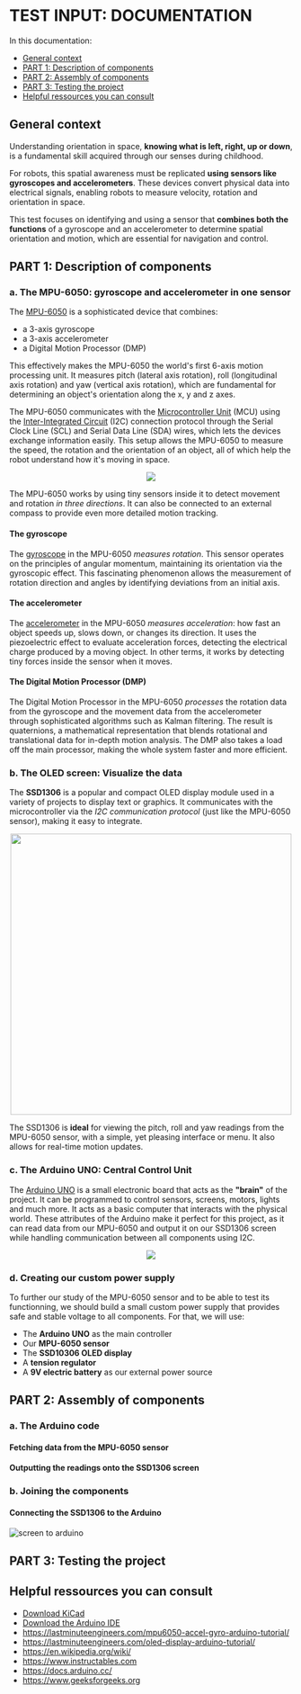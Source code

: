 # __TEST INPUT: DOCUMENTATION__

In this documentation:

- [General context](#general-context)
- [PART 1: Description of components](#part-1-description-of-main-components)
- [PART 2: Assembly of components](#part-2-assembly-of-components)
- [PART 3: Testing the project](#part-3-testing-the-project)
- [Helpful ressources you can consult](#helpful-ressources-you-can-consult)

## General context

Understanding orientation in space, **knowing what is left, right, up or down**, is a fundamental skill acquired through our senses during childhood.

For robots, this spatial awareness must be replicated **using sensors like gyroscopes and accelerometers**. These devices convert physical data into electrical signals, enabling robots to measure velocity, rotation and orientation in space.

This test focuses on identifying and using a sensor that **combines both the functions** of a gyroscope and an accelerometer to determine spatial orientation and motion, which are essential for navigation and control.

## PART 1: Description of components

### a. The MPU-6050: gyroscope and accelerometer in one sensor

The [MPU-6050](https://www.allelcoelec.com/blog/mpu-6050-in-action-practical-guide-to-setup%2Cconfiguration%2Cand-noise-management.html?srsltid=AfmBOooVL5CkBlAuw8WV0Yz7l7ZA2u8Ld6yBZFQf7kaTwiemNMmpUUey&utm_source=chatgpt.com#8.%20MPU-6050-Based%20Motion%20Trajectory%20Calculation) is a sophisticated device that combines:

- a 3-axis gyroscope
- a 3-axis accelerometer
- a Digital Motion Processor (DMP)

This effectively makes the MPU-6050 the world's first 6-axis motion processing unit. It measures pitch (lateral axis rotation), roll (longitudinal axis rotation) and yaw (vertical axis rotation), which are fundamental for determining an object's orientation along the x, y and z axes.

The MPU-6050 communicates with the [Microcontroller Unit](https://en.wikipedia.org/wiki/Microcontroller) (MCU) using the [Inter-Integrated Circuit](https://en.wikipedia.org/wiki/I%C2%B2C) (I2C) connection protocol through the Serial Clock Line (SCL) and Serial Data Line (SDA) wires, which lets the devices exchange information easily. This setup allows the MPU-6050 to measure the speed, the rotation and the orientation of an object, all of which help the robot understand how it's moving in space. 

<p align="center">
    <img src="https://github.com/user-attachments/assets/59d5bcdb-afe3-46cf-83fc-9d5e54b45559">
</p>

The MPU-6050 works by using tiny sensors inside it to detect movement and rotation _in three directions_. It can also be connected to an external compass to provide even more detailed motion tracking.

#### The gyroscope

The [gyroscope](https://en.wikipedia.org/wiki/Gyroscope) in the MPU-6050 _measures rotation_. This sensor operates on the principles of angular momentum, maintaining its orientation via the gyroscopic effect. This fascinating phenomenon allows the measurement of rotation direction and angles by identifying deviations from an initial axis.

#### The accelerometer

The [accelerometer](https://en.wikipedia.org/wiki/Accelerometer) in the MPU-6050 _measures acceleration_: how fast an object speeds up, slows down, or changes its direction. It uses the piezoelectric effect to evaluate acceleration forces, detecting the electrical charge produced by a moving object. In other terms, it works by detecting tiny forces inside the sensor when it moves.

#### The Digital Motion Processor (DMP)

The Digital Motion Processor in the MPU-6050 _processes_ the rotation data from the gyroscope and the movement data from the accelerometer through sophisticated algorithms such as Kalman filtering. The result is quaternions, a mathematical representation that blends rotational and translational data for in-depth motion analysis. The DMP also takes a load off the main processor, making the whole system faster and more efficient.

### b. The OLED screen: Visualize the data

The **SSD1306** is a popular and compact OLED display module used in a variety of projects to display text or graphics. It communicates with the microcontroller via the _I2C communication protocol_ (just like the MPU-6050 sensor), making it easy to integrate.

<p align="center">
    <img src="https://github.com/user-attachments/assets/7cfd0c36-6237-4052-9faf-cabdfcbb0275" width="500">
</p>

The SSD1306 is **ideal** for viewing the pitch, roll and yaw readings from the MPU-6050 sensor, with a simple, yet pleasing interface or menu. It also allows for real-time motion updates.

### c. The Arduino UNO: Central Control Unit

The [Arduino UNO](https://docs.arduino.cc/hardware/uno-rev3/) is a small electronic board that acts as the **"brain"** of the project. It can be programmed to control sensors, screens, motors, lights and much more. It acts as a basic computer that interacts with the physical world. These attributes of the Arduino make it perfect for this project, as it can read data from our MPU-6050 and output it on our SSD1306 screen while handling communication between all components using I2C.

<p align="center">
    <img src="https://github.com/user-attachments/assets/3198e572-b41c-4c76-8e33-dbfeda0f17e9">
</p>

### d. Creating our custom power supply

To further our study of the MPU-6050 sensor and to be able to test its functionning, we should build a small custom power supply that provides safe and stable voltage to all components. For that, we will use:

- The **Arduino UNO** as the main controller
- Our **MPU-6050 sensor**
- The **SSD10306 OLED display**
- A **tension regulator**
- A **9V electric battery** as our external power source

<!-- #### Here's a synoptic diagram to better illustrate it all: -->

<!-- <p align="center">
    <img src="https://github.com/user-attachments/assets/3198e572-b41c-4c76-8e33-dbfeda0f17e9">
</p> -->

## PART 2: Assembly of components

### a. The Arduino code

#### Fetching data from the MPU-6050 sensor

#### Outputting the readings onto the SSD1306 screen

### b. Joining the components

#### Connecting the SSD1306 to the Arduino

![screen to arduino](image.png)

## PART 3: Testing the project

## Helpful ressources you can consult

- [Download KiCad](https://www.kicad.org/)
- [Download the Arduino IDE](https://www.arduino.cc/)
- https://lastminuteengineers.com/mpu6050-accel-gyro-arduino-tutorial/
- https://lastminuteengineers.com/oled-display-arduino-tutorial/
- https://en.wikipedia.org/wiki/
- https://www.instructables.com
- https://docs.arduino.cc/
- https://www.geeksforgeeks.org
